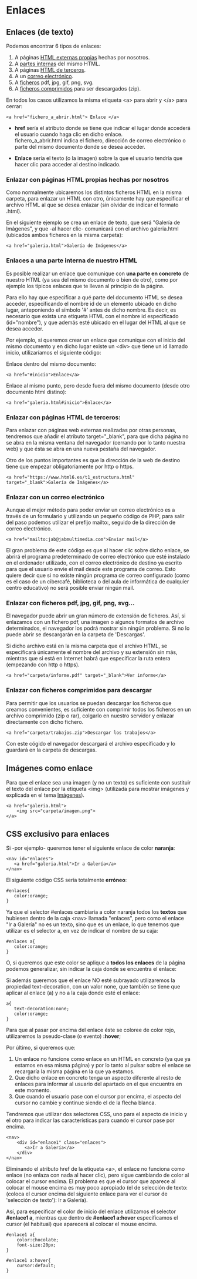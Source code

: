 # Enlaces
Enlaces (de texto)
------------------

Podemos encontrar 6 tipos de enlaces:

1.  A páginas [HTML externas propias](#punt1) hechas por nosotros.
2.  A [partes internas](#punt2) del mismo HTML.
3.  A páginas [HTML de terceros](#punt3).
4.  A un [correo electrónico](#punt4).
5.  A [ficheros](#punt5) pdf, jpg, gif, png, svg.
6.  A [ficheros comprimidos](#punt6) para ser descargados (zip).

En todos los casos utilizamos la misma etiqueta \<a> para abrir y \</a> para cerrar:

```
<a href="fichero_a_abrir.html"> Enlace </a>

```
* **href** sería el atributo donde se tiene que indicar el lugar donde accederá el usuario cuando haga clic en dicho enlace.  
fichero\_a\_abrir.html indica el fichero, dirección de correo electrónico o parte del mismo documento donde se desea acceder.  

* **Enlace** sería el texto (o la imagen) sobre la que el usuario tendría que hacer clic para acceder al destino indicado.

### Enlazar con páginas HTML propias hechas por nosotros

Como normalmente ubicaremos los distintos ficheros HTML en la misma carpeta, para enlazar un HTML con otro, únicamente hay que especificar el archivo HTML al que se desea enlazar (sin olvidar de indicar el formato .html).

En el siguiente ejemplo se crea un enlace de texto, que será "Galería de Imágenes", y que -al hacer clic- comunicará con el archivo galeria.html (ubicados ambos ficheros en la misma carpeta):

```
<a href="galeria.html">Galería de Imágenes</a>

```


### Enlaces a una parte interna de nuestro HTML

Es posible realizar un enlace que comunique con **una parte en concreto** de nuestro HTML (ya sea del mismo documento o bien de otro), como por ejemplo los típicos enlaces que te llevan al principio de la página.

Para ello hay que especificar a qué parte del documento HTML se desea acceder, especificando el nombre id de un elemento ubicado en dicho lugar, anteponiendo el símbolo '#' antes de dicho nombre. Es decir, es necesario que exista una etiqueta HTML con el nombre id especificado (id="nombre"), y que además esté ubicado en el lugar del HTML al que se desea acceder.

Por ejemplo, si queremos crear un enlace que comunique con el inicio del mismo documento y en dicho lugar existe un \<div> que tiene un id llamado inicio, utilizaríamos el siguiente código:

Enlace dentro del mismo documento:

```
<a href="#inicio">Enlace</a>

```


Enlace al mismo punto, pero desde fuera del mismo documento (desde otro documento html distino):

```
<a href="galeria.html#inicio">Enlace</a>

```


### Enlazar con páginas HTML de terceros:

Para enlazar con páginas web externas realizadas por otras personas, tendremos que añadir el atributo target="\_blank", para que dicha página no se abra en la misma ventana del navegador (cerrando por lo tanto nuestra web) y que ésta se abra en una nueva pestaña del navegador.

Otro de los puntos importantes es que la dirección de la web de destino tiene que empezar obligatoriamente por http o https.

```
<a href="https://www.html6.es/t1_estructura.html" target="_blank">Galería de Imágenes</a>

```


### Enlazar con un correo electrónico

Aunque el mejor método para poder enviar un correo electrónico es a través de un formulario y utilizando un pequeño código de PHP, para salir del paso podemos utilizar el prefijo mailto:, seguido de la dirección de correo electrónico.

```
<a href="mailto:jab@jabmultimedia.com">Enviar mail</a>

```


El gran problema de este código es que al hacer clic sobre dicho enlace, se abrirá el programa predeterminado de correo electrónico que esté instalado en el ordenador utilizado, con el correo electrónico de destino ya escrito para que el usuario envie el mail desde este programa de correo. Esto quiere decir que si no existe ningún programa de correo configurado (como es el caso de un cibercafé, biblioteca o del aula de informática de cualquier centro educativo) no será posible enviar ningún mail.

### Enlazar con ficheros pdf, jpg, gif, png, svg...

El navegador puede abrir un gran número de extensión de ficheros. Así, si enlazamos con un fichero pdf, una imagen o algunos formatos de archivo determinados, el navegador los podrá mostrar sin ningún problema. Si no lo puede abrir se descargarán en la carpeta de 'Descargas'.

Si dicho archivo está en la misma carpeta que el archivo HTML, se especificará únicamente el nombre del archivo y su extensión sin más, mientras que si está en Internet habrá que especificar la ruta entera (empezando con http o https).

```
<a href="carpeta/informe.pdf" target="_blank">Ver informe</a>

```


### Enlazar con ficheros comprimidos para descargar

Para permitir que los usuarios se puedan descargar los ficheros que creamos convenientes, es suficiente con comprimir todos los ficheros en un archivo comprimido (zip o rar), colgarlo en nuestro servidor y enlazar directamente con dicho fichero.

```
<a href="carpeta/trabajos.zip">Descargar los trabajos</a>

```


Con este cógido el navegador descargará el archivo especificado y lo guardará en la carpeta de descargas.

Imágenes como enlace
--------------------

Para que el enlace sea una imagen (y no un texto) es suficiente con sustituir el texto del enlace por la etiqueta \<img> (utilizada para mostrar imágenes y explicada en el tema [Imágenes](https://www.html6.es/t1_4_imagenes.html)).

```
<a href="galeria.html">
    <img src="carpeta/imagen.png">
</a>

```


CSS exclusivo para enlaces
--------------------------

Si -por ejemplo- queremos tener el siguiente enlace de color **naranja**:

```
<nav id="enlaces">
   <a href="galeria.html">Ir a Galería</a>
</nav>

```


El siguiente código CSS sería totalmente **erróneo**:

```
#enlaces{
   color:orange;
}

```


Ya que el selector #enlaces cambiaría a color naranja todos los **textos** que hubiesen dentro de la caja \<nav> llamada "enlaces", pero como el enlace "Ir a Galería" no es un texto, sino que es un enlace, lo que tenemos que utilizar es el selector a, en vez de indicar el nombre de su caja:

```
#enlaces a{
   color:orange;
}

```


O, si queremos que este color se aplique a **todos los enlaces** de la página podemos generalizar, sin indicar la caja donde se encuentra el enlace:

Si además queremos que el enlace NO esté subrayado utilizaremos la propiedad text-decoration, con un valor none, que también se tiene que aplicar al enlace (a) y no a la caja donde esté el enlace:

```
a{
   text-decoration:none;
   color:orange;
}

```


Para que al pasar por encima del enlace éste se coloree de color rojo, utilizaremos la pseudo-clase (o evento) **:hover**;

Por último, si queremos que:

1.  Un enlace no funcione como enlace en un HTML en concreto (ya que ya estamos en esa misma página) y por lo tanto al pulsar sobre el enlace se recargaría la misma página en la que ya estamos.
2.  Que dicho enlace en concreto tenga un aspecto diferente al resto de enlaces para informar al usuario del apartado en el que encuentra en este momento.
3.  Que cuando el usuario pase con el cursor por encima, el aspecto del cursor no cambie y continue siendo el de la flecha blanca.

Tendremos que utilizar dos selectores CSS, uno para el aspecto de inicio y el otro para indicar las características para cuando el cursor pase por encima.

```
<nav>
    <div id="enlace1" class="enlaces">
       <a>Ir a Galería</a>
    </div>
</nav>

```


Eliminando el atributo href de la etiqueta \<a>, el enlace no funciona como enlace (no enlaza con nada al hacer clic), pero sigue cambiando de color al colocar el cursor encima. El problema es que el cursor que aparece al colocar el mouse encima es muy poco apropiado (el de selección de texto: (coloca el cursor encima del siguiente enlace para ver el cursor de 'selección de texto'): Ir a Galería).

Así, para especificar el color de inicio del enlace utilizamos el selector **#enlace1 a**, mientras que dentro de **#enlace1 a:hover** especificamos el cursor (el habitual) que aparecerá al colocar el mouse encima.

```
#enlace1 a{
    color:chocolate;
    font-size:20px;	
}

#enlace1 a:hover{
    cursor:default;
}

```
